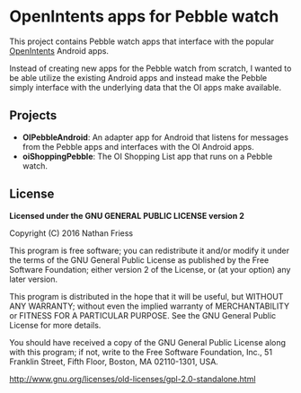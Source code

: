 # OpenIntents apps for Pebble watch

This project contains Pebble watch apps that interface with the
popular [OpenIntents](http://www.openintents.org/) Android apps.

Instead of creating new apps for the Pebble watch from scratch,
I wanted to be able utilize the existing Android apps and instead
make the Pebble simply interface with the underlying data that
the OI apps make available.

## Projects

- **OIPebbleAndroid**: An adapter app for Android that listens
  for messages from the Pebble apps and interfaces with the OI
  Android apps.
- **oiShoppingPebble**: The OI Shopping List app that runs
  on a Pebble watch.

## License

**Licensed under the GNU GENERAL PUBLIC LICENSE version 2**

Copyright (C) 2016  Nathan Friess

This program is free software; you can redistribute it and/or
modify it under the terms of the GNU General Public License
as published by the Free Software Foundation; either version 2
of the License, or (at your option) any later version.

This program is distributed in the hope that it will be useful,
but WITHOUT ANY WARRANTY; without even the implied warranty of
MERCHANTABILITY or FITNESS FOR A PARTICULAR PURPOSE.  See the
GNU General Public License for more details.

You should have received a copy of the GNU General Public License
along with this program; if not, write to the Free Software
Foundation, Inc., 51 Franklin Street, Fifth Floor, Boston, MA  02110-1301, USA.

http://www.gnu.org/licenses/old-licenses/gpl-2.0-standalone.html
